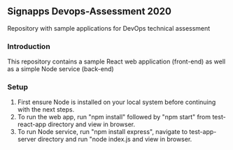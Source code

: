 ## Signapps Devops-Assessment 2020
Repository with sample applications for DevOps technical assessment

### Introduction
This repository contains a sample React web application (front-end) as well as a simple Node service (back-end)

### Setup
1. First ensure Node is installed on your local system before continuing with the next steps.
2. To run the web app, run "npm install" followed by "npm start" from test-react-app directory and view in browser.
3. To run Node service, run "npm install express", navigate to test-app-server directory and run "node index.js and view in browser.
